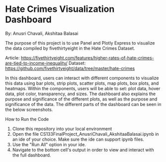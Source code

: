 # Hate Crimes Visualization Dashboard

By: Anusri Chavali, Akshitaa Balasai

The purpose of this project is to use Panel and Plotly Express to visualize the data compiled by fivethirtyeight in the Hate Crimes Dataset. 

Article: https://fivethirtyeight.com/features/higher-rates-of-hate-crimes-are-tied-to-income-inequality/
Dataset: https://github.com/fivethirtyeight/data/tree/master/hate-crimes

In this dashboard, users can interact with different components to visualize this data using bar plots, strip plots, scatter plots, map plots, box plots, and heatmaps. Within the components, users will be able to set: plot data, hover data, plot color, transparency, and sizes. The dashboard also explains the purpose and significance of the different plots, as well as the purpose and significance of the data. The different parts of the dashboard can be seen in the below screenshots. 

How to Run the Code
1. Clone this repository into your local environment
2. Open the file CS133FinalProject_AnusriChavali_AkshitaaBalasai.ipynb in an ide of your choice. Make sure the ide can support ipynb files.
3. Use the "Run All" option in your ide.
4. Navigate to the bottom cell's output in order to view and interact with the full dashboard. 